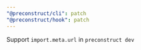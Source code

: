```yaml
---
"@preconstruct/cli": patch
"@preconstruct/hook": patch
---
```


Support `import.meta.url` in `preconstruct dev`
